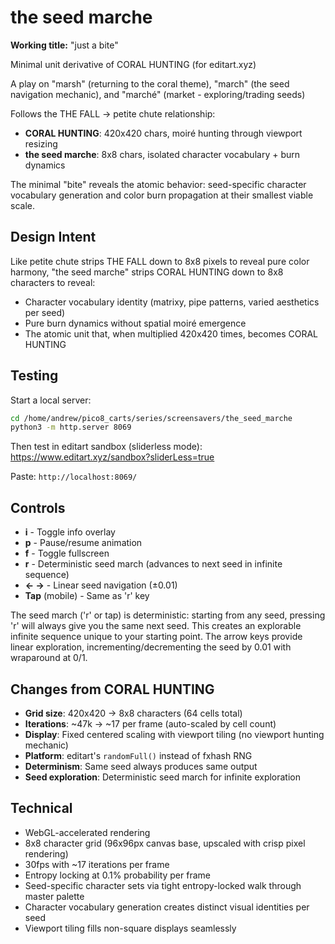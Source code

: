 # the seed marche

**Working title:** "just a bite"

Minimal unit derivative of CORAL HUNTING (for editart.xyz)

A play on "marsh" (returning to the coral theme), "march" (the seed navigation mechanic), and "marché" (market - exploring/trading seeds)

Follows the THE FALL → petite chute relationship:
- **CORAL HUNTING**: 420x420 chars, moiré hunting through viewport resizing
- **the seed marche**: 8x8 chars, isolated character vocabulary + burn dynamics

The minimal "bite" reveals the atomic behavior: seed-specific character vocabulary generation and color burn propagation at their smallest viable scale.

## Design Intent

Like petite chute strips THE FALL down to 8x8 pixels to reveal pure color harmony, "the seed marche" strips CORAL HUNTING down to 8x8 characters to reveal:
- Character vocabulary identity (matrixy, pipe patterns, varied aesthetics per seed)
- Pure burn dynamics without spatial moiré emergence
- The atomic unit that, when multiplied 420x420 times, becomes CORAL HUNTING

## Testing

Start a local server:
```bash
cd /home/andrew/pico8_carts/series/screensavers/the_seed_marche
python3 -m http.server 8069
```

Then test in editart sandbox (sliderless mode):
https://www.editart.xyz/sandbox?sliderLess=true

Paste: `http://localhost:8069/`

## Controls

- **i** - Toggle info overlay
- **p** - Pause/resume animation
- **f** - Toggle fullscreen
- **r** - Deterministic seed march (advances to next seed in infinite sequence)
- **← →** - Linear seed navigation (±0.01)
- **Tap** (mobile) - Same as 'r' key

The seed march ('r' or tap) is deterministic: starting from any seed, pressing 'r' will always give you the same next seed. This creates an explorable infinite sequence unique to your starting point. The arrow keys provide linear exploration, incrementing/decrementing the seed by 0.01 with wraparound at 0/1.

## Changes from CORAL HUNTING

- **Grid size**: 420x420 → 8x8 characters (64 cells total)
- **Iterations**: ~47k → ~17 per frame (auto-scaled by cell count)
- **Display**: Fixed centered scaling with viewport tiling (no viewport hunting mechanic)
- **Platform**: editart's `randomFull()` instead of fxhash RNG
- **Determinism**: Same seed always produces same output
- **Seed exploration**: Deterministic seed march for infinite exploration

## Technical

- WebGL-accelerated rendering
- 8x8 character grid (96x96px canvas base, upscaled with crisp pixel rendering)
- 30fps with ~17 iterations per frame
- Entropy locking at 0.1% probability per frame
- Seed-specific character sets via tight entropy-locked walk through master palette
- Character vocabulary generation creates distinct visual identities per seed
- Viewport tiling fills non-square displays seamlessly

